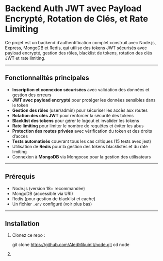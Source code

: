 # Backend Auth JWT avec Payload Encrypté, Rotation de Clés, et Rate Limiting

Ce projet est un backend d’authentification complet construit avec Node.js, Express, MongoDB et Redis, qui utilise des tokens JWT sécurisés avec payload encrypté, gestion des rôles, blacklist de tokens, rotation des clés JWT et rate limiting.

---

## Fonctionnalités principales

- **Inscription et connexion sécurisées** avec validation des données et gestion des erreurs
- **JWT avec payload encrypté** pour protéger les données sensibles dans le token
- **Gestion des rôles** (user/admin) pour sécuriser les accès aux routes
- **Rotation des clés JWT** pour renforcer la sécurité des tokens
- **Blacklist des tokens** pour gérer le logout et invalider les tokens
- **Rate limiting** pour limiter le nombre de requêtes et éviter les abus
- **Protection des routes privées** avec vérification du token et des droits d’accès
- **Tests automatisés** couvrant tous les cas critiques (15 tests avec jest)
- Utilisation de **Redis** pour la gestion des tokens blacklistés et du rate limiting
- Connexion à **MongoDB** via Mongoose pour la gestion des utilisateurs

---

## Prérequis

- Node.js (version 18+ recommandée)
- MongoDB (accessible via URI)
- Redis (pour gestion de blacklist et cache)
- Un fichier `.env` configuré (voir plus bas)

---

## Installation

1. Clonez ce repo :

   git clone https://github.com/AledMikuinIt/node.git
   cd node

2. 
